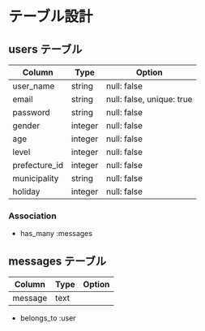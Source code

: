 # テーブル設計

## users テーブル

| Column        | Type    | Option                    |
| ------------- | ------- | ------------------------- |
| user_name     | string  | null: false               |
| email         | string  | null: false, unique: true |
| password      | string  | null: false               |
| gender        | integer | null: false               |
| age           | integer | null: false               |
| level         | integer | null: false               |
| prefecture_id | integer | null: false               |
| municipality  | string  | null: false               |
| holiday       | integer | null: false               |

### Association

- has_many :messages

## messages テーブル

| Column  | Type  | Option |
| ------- | ----- | ------ |
| message | text  |        |

- belongs_to :user